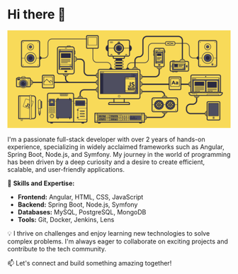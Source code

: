 # Hi there 👋

![Full Stack Developer](https://raw.githubusercontent.com/muhammadnurulahsan/muhammadnurulahsan/main/ahsan.gif)

I'm a passionate full-stack developer with over 2 years of hands-on experience, specializing in widely acclaimed frameworks such as Angular, Spring Boot, Node.js, and Symfony. My journey in the world of programming has been driven by a deep curiosity and a desire to create efficient, scalable, and user-friendly applications.

🌟 **Skills and Expertise:**

- **Frontend:** Angular, HTML, CSS, JavaScript
- **Backend:** Spring Boot, Node.js, Symfony
- **Databases:** MySQL, PostgreSQL, MongoDB
- **Tools:** Git, Docker, Jenkins, Lens

💡 I thrive on challenges and enjoy learning new technologies to solve complex problems. I'm always eager to collaborate on exciting projects and contribute to the tech community.

📫 Let's connect and build something amazing together!
